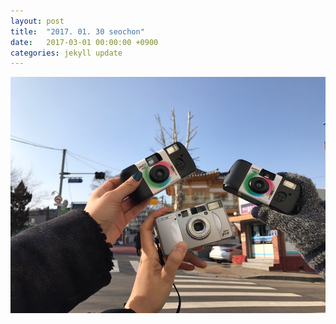 ```yaml
---
layout: post
title:  "2017. 01. 30 seochon"
date:   2017-03-01 00:00:00 +0900
categories: jekyll update
---
```

![Alt text](/assets/170130/15-57-11_57.jpeg)